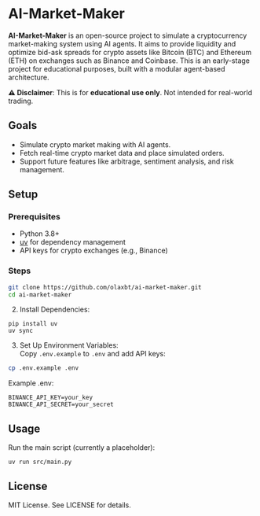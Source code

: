 # AI-Market-Maker

**AI-Market-Maker** is an open-source project to simulate a cryptocurrency market-making system using AI agents. It aims to provide liquidity and optimize bid-ask spreads for crypto assets like Bitcoin (BTC) and Ethereum (ETH) on exchanges such as Binance and Coinbase. This is an early-stage project for educational purposes, built with a modular agent-based architecture.

**⚠️ Disclaimer**: This is for **educational use only**. Not intended for real-world trading.

## Goals

- Simulate crypto market making with AI agents.
- Fetch real-time crypto market data and place simulated orders.
- Support future features like arbitrage, sentiment analysis, and risk management.

## Setup

### Prerequisites

- Python 3.8+
- [uv](https://github.com/astral-sh/uv) for dependency management
- API keys for crypto exchanges (e.g., Binance)

### Steps

```bash
git clone https://github.com/olaxbt/ai-market-maker.git
cd ai-market-maker
```

2. Install Dependencies:

```
pip install uv
uv sync
```

3. Set Up Environment Variables:  
   Copy `.env.example` to `.env` and add API keys:

```bash
cp .env.example .env
```

Example .env:

```
BINANCE_API_KEY=your_key
BINANCE_API_SECRET=your_secret
```

## Usage

Run the main script (currently a placeholder):

```
uv run src/main.py
```

## License

MIT License. See LICENSE for details.
